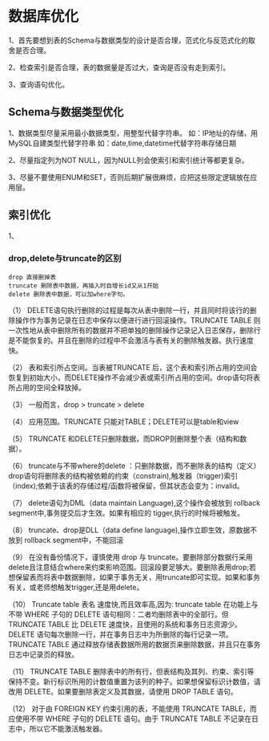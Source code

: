 
# 数据库优化

1、首先要想到表的Schema与数据类型的设计是否合理，范式化与反范式化的取舍是否合理。

2、检查索引是否合理，表的数据量是否过大，查询是否没有走到索引。

3、查询语句优化。


## Schema与数据类型优化

1、数据类型尽量采用最小数据类型，用整型代替字符串。
    如：IP地址的存储，用MySQL自建类型代替字符串
    如：date,time,datetime代替字符串存储日期

2、尽量指定列为NOT NULL，因为NULL列会使索引和索引统计等都更复杂。

3、尽量不要使用ENUM和SET，否则后期扩展很麻烦，应把这些限定逻辑放在应用层。


## 索引优化

1、















### drop,delete与truncate的区别
    drop 直接删掉表 
    truncate 删除表中数据，再插入时自增长id又从1开始 
    delete 删除表中数据，可以加where字句。

（1） DELETE语句执行删除的过程是每次从表中删除一行，并且同时将该行的删除操作作为事务记录在日志中保存以便进行进行回滚操作。TRUNCATE TABLE 则一次性地从表中删除所有的数据并不把单独的删除操作记录记入日志保存，删除行是不能恢复的。并且在删除的过程中不会激活与表有关的删除触发器。执行速度快。

（2） 表和索引所占空间。当表被TRUNCATE 后，这个表和索引所占用的空间会恢复到初始大小，而DELETE操作不会减少表或索引所占用的空间。drop语句将表所占用的空间全释放掉。

（3） 一般而言，drop > truncate > delete

（4） 应用范围。TRUNCATE 只能对TABLE；DELETE可以是table和view

（5） TRUNCATE 和DELETE只删除数据，而DROP则删除整个表（结构和数据）。

（6） truncate与不带where的delete ：只删除数据，而不删除表的结构（定义）drop语句将删除表的结构被依赖的约束（constrain),触发器（trigger)索引（index);依赖于该表的存储过程/函数将被保留，但其状态会变为：invalid。

（7） delete语句为DML（data maintain Language),这个操作会被放到 rollback segment中,事务提交后才生效。如果有相应的 tigger,执行的时候将被触发。

（8） truncate、drop是DLL（data define language),操作立即生效，原数据不放到 rollback segment中，不能回滚

（9） 在没有备份情况下，谨慎使用 drop 与 truncate。要删除部分数据行采用delete且注意结合where来约束影响范围。回滚段要足够大。要删除表用drop;若想保留表而将表中数据删除，如果于事务无关，用truncate即可实现。如果和事务有关，或老师想触发trigger,还是用delete。

（10） Truncate table 表名 速度快,而且效率高,因为:
truncate table 在功能上与不带 WHERE 子句的 DELETE 语句相同：二者均删除表中的全部行。但 TRUNCATE TABLE 比 DELETE 速度快，且使用的系统和事务日志资源少。DELETE 语句每次删除一行，并在事务日志中为所删除的每行记录一项。TRUNCATE TABLE 通过释放存储表数据所用的数据页来删除数据，并且只在事务日志中记录页的释放。

（11） TRUNCATE TABLE 删除表中的所有行，但表结构及其列、约束、索引等保持不变。新行标识所用的计数值重置为该列的种子。如果想保留标识计数值，请改用 DELETE。如果要删除表定义及其数据，请使用 DROP TABLE 语句。

（12） 对于由 FOREIGN KEY 约束引用的表，不能使用 TRUNCATE TABLE，而应使用不带 WHERE 子句的 DELETE 语句。由于 TRUNCATE TABLE 不记录在日志中，所以它不能激活触发器。